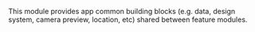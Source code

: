 This module provides app common building blocks (e.g. data, design system, camera preview, location, etc) shared 
between feature modules.
